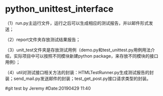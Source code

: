 # python_unittest_interface

（1）run.py主运行文件，运行之后可以生成相应的测试报告，并以邮件形式发送；

（2）report文件夹存放测试结果报告；

（3）unit_test文件夹是存放测试用例（demo.py和test_unittest.py用例用法介绍，实际项目中可以按照不同模块新建python package，来存放不同模块的接口用例）；

（4）util对测试接口相关方法的封装：HTMLTestRunner.py生成测试报告的封装；send_mail.py发送邮件的封装；test_get_post.py接口请求类型的封装。

#git test by Jeremy
#Date:20190429 11:40